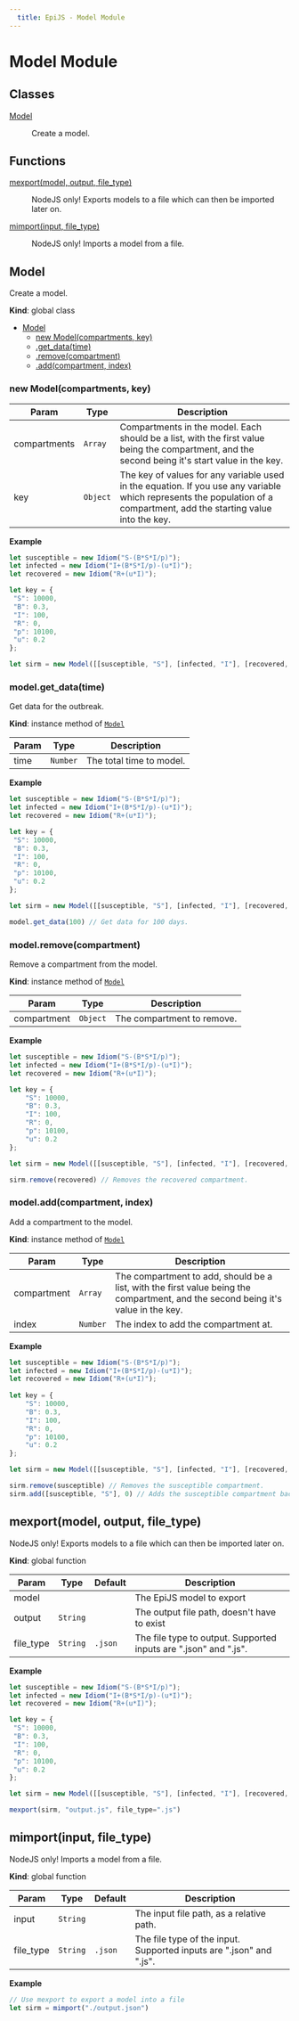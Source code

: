 ```yaml
---
  title: EpiJS - Model Module
---
```


 # Model Module

## Classes

<dl>
<dt><a href="#Model">Model</a></dt>
<dd><p>Create a model.</p>
</dd>
</dl>

## Functions

<dl>
<dt><a href="#mexport">mexport(model, output, file_type)</a></dt>
<dd><p>NodeJS only! Exports models to a file which can then be imported later on.</p>
</dd>
<dt><a href="#mimport">mimport(input, file_type)</a></dt>
<dd><p>NodeJS only! Imports a model from a file.</p>
</dd>
</dl>

<a name="Model"></a>

## Model
Create a model.

**Kind**: global class  

* [Model](#Model)
    * [new Model(compartments, key)](#new_Model_new)
    * [.get_data(time)](#Model+get_data)
    * [.remove(compartment)](#Model+remove)
    * [.add(compartment, index)](#Model+add)

<a name="new_Model_new"></a>

### new Model(compartments, key)

| Param | Type | Description |
| --- | --- | --- |
| compartments | <code>Array</code> | Compartments in the model. Each should be a list, with the first value being the compartment, and the second being it's start value in the key. |
| key | <code>Object</code> | The key of values for any variable used in the equation. If you use any variable which represents the population of a compartment, add the starting value into the key. |

**Example**  
```js
let susceptible = new Idiom("S-(B*S*I/p)");
let infected = new Idiom("I+(B*S*I/p)-(u*I)");
let recovered = new Idiom("R+(u*I)");

let key = {
 "S": 10000,
 "B": 0.3,
 "I": 100,
 "R": 0,
 "p": 10100,
 "u": 0.2
};

let sirm = new Model([[susceptible, "S"], [infected, "I"], [recovered, "R"]], key)
```
<a name="Model+get_data"></a>

### model.get\_data(time)
Get data for the outbreak.

**Kind**: instance method of [<code>Model</code>](#Model)  

| Param | Type | Description |
| --- | --- | --- |
| time | <code>Number</code> | The total time to model. |

**Example**  
```js
let susceptible = new Idiom("S-(B*S*I/p)");
let infected = new Idiom("I+(B*S*I/p)-(u*I)");
let recovered = new Idiom("R+(u*I)");

let key = {
 "S": 10000,
 "B": 0.3,
 "I": 100,
 "R": 0,
 "p": 10100,
 "u": 0.2
};

let sirm = new Model([[susceptible, "S"], [infected, "I"], [recovered, "R"]], key)

model.get_data(100) // Get data for 100 days.
```
<a name="Model+remove"></a>

### model.remove(compartment)
Remove a compartment from the model.

**Kind**: instance method of [<code>Model</code>](#Model)  

| Param | Type | Description |
| --- | --- | --- |
| compartment | <code>Object</code> | The compartment to remove. |

**Example**  
```js
let susceptible = new Idiom("S-(B*S*I/p)");
let infected = new Idiom("I+(B*S*I/p)-(u*I)");
let recovered = new Idiom("R+(u*I)");

let key = {
	"S": 10000,
	"B": 0.3,
	"I": 100,
	"R": 0,
	"p": 10100,
	"u": 0.2
};

let sirm = new Model([[susceptible, "S"], [infected, "I"], [recovered, "R"]], key)

sirm.remove(recovered) // Removes the recovered compartment.
```
<a name="Model+add"></a>

### model.add(compartment, index)
Add a compartment to the model.

**Kind**: instance method of [<code>Model</code>](#Model)  

| Param | Type | Description |
| --- | --- | --- |
| compartment | <code>Array</code> | The compartment to add, should be a list, with the first value being the compartment, and the second being it's value in the key. |
| index | <code>Number</code> | The index to add the compartment at. |

**Example**  
```js
let susceptible = new Idiom("S-(B*S*I/p)");
let infected = new Idiom("I+(B*S*I/p)-(u*I)");
let recovered = new Idiom("R+(u*I)");
	
let key = {
	"S": 10000,
	"B": 0.3,
	"I": 100,
	"R": 0,
	"p": 10100,
	"u": 0.2
};

let sirm = new Model([[susceptible, "S"], [infected, "I"], [recovered, "R"]], key)

sirm.remove(susceptible) // Removes the susceptible compartment.
sirm.add([susceptible, "S"], 0) // Adds the susceptible compartment back to the beginning
```
<a name="mexport"></a>

## mexport(model, output, file_type)
NodeJS only! Exports models to a file which can then be imported later on.

**Kind**: global function  

| Param | Type | Default | Description |
| --- | --- | --- | --- |
| model |  |  | The EpiJS model to export |
| output | <code>String</code> |  | The output file path, doesn't have to exist |
| file_type | <code>String</code> | <code>.json</code> | The file type to output. Supported inputs are ".json" and ".js". |

**Example**  
```js
let susceptible = new Idiom("S-(B*S*I/p)");
let infected = new Idiom("I+(B*S*I/p)-(u*I)");
let recovered = new Idiom("R+(u*I)");

let key = {
 "S": 10000,
 "B": 0.3,
 "I": 100,
 "R": 0,
 "p": 10100,
 "u": 0.2
};

let sirm = new Model([[susceptible, "S"], [infected, "I"], [recovered, "R"]], key)

mexport(sirm, "output.js", file_type=".js")
```
<a name="mimport"></a>

## mimport(input, file_type)
NodeJS only! Imports a model from a file.

**Kind**: global function  

| Param | Type | Default | Description |
| --- | --- | --- | --- |
| input | <code>String</code> |  | The input file path, as a relative path. |
| file_type | <code>String</code> | <code>.json</code> | The file type of the input. Supported inputs are ".json" and ".js". |

**Example**  
```js
// Use mexport to export a model into a file
let sirm = mimport("./output.json") 
```
